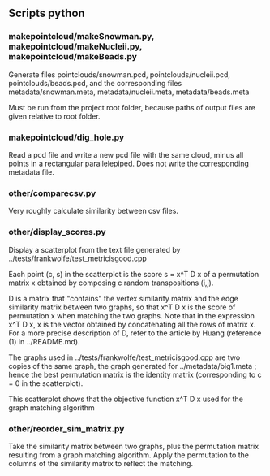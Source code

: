 ## Scripts python
### makepointcloud/makeSnowman.py, makepointcloud/makeNucleii.py, makepointcloud/makeBeads.py
Generate files pointclouds/snowman.pcd, pointclouds/nucleii.pcd, pointclouds/beads.pcd, and the corresponding files metadata/snowman.meta, metadata/nucleii.meta, metadata/beads.meta

Must be run from the project root folder, because paths of output files are given relative to root folder.

### makepointcloud/dig_hole.py
Read a pcd file and write a new pcd file with the same cloud, minus all points in a rectangular parallelepiped. Does not write the corresponding metadata file.

### other/comparecsv.py
Very roughly calculate similarity between csv files.

### other/display_scores.py
Display a scatterplot from the text file generated by ../tests/frankwolfe/test_metricisgood.cpp

Each point (c, s) in the scatterplot is the score s = x^T D x of a permutation matrix x obtained by composing c random transpositions (i,j).

D is a matrix that "contains" the vertex similarity matrix and the edge similarity matrix between two graphs, so that x^T D x is the score of permutation x when matching the two graphs. Note that in the expression x^T D x, x is the vector obtained by concatenating all the rows of matrix x. For a more precise description of D, refer to the article by Huang (reference (1) in ../README.md).

The graphs used in ../tests/frankwolfe/test_metricisgood.cpp are two copies of the same graph, the graph generated for ../metadata/big1.meta ; hence the best permutation matrix is the identity matrix (corresponding to c = 0 in the scatterplot).

This scatterplot shows that the objective function x^T D x used for the graph matching algorithm

### other/reorder_sim_matrix.py
Take the similarity matrix between two graphs, plus the permutation matrix resulting from a graph matching algorithm. Apply the permutation to the columns of the similarity matrix to reflect the matching.
